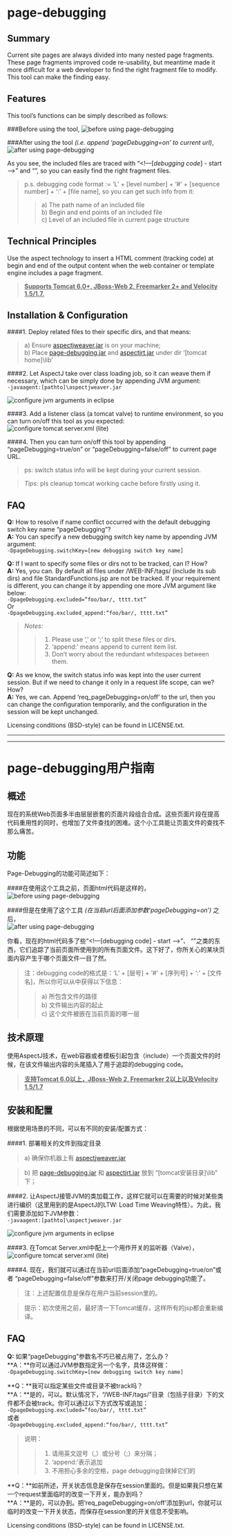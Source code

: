 page-debugging
==============
## Summary
Current site pages are always divided into many nested page fragments. These page fragments improved code re-usability, but meantime made it more difficult for a web developer to find the right fragment file to modify. This tool can make the finding easy.

## Features
This tool’s functions can be simply described as follows:  

###Before using the tool,
 ![before using page-debugging](https://github.com/tminglei/page-debugging/raw/master/doc/before-using-page-debugging.png)

###After using the tool _(i.e. append ‘pageDebugging=on’ to current url)_,
 ![after using page-debugging](https://github.com/tminglei/page-debugging/raw/master/doc/after-using-page-debugging.png)

As you see, the included files are traced with “<!—[_debugging code_] - start -->” and “<!-- [_debugging code_] - end -->”, so you can easily find the right fragment files. 

> p.s. debugging code format := ‘L’ + [level number] + ‘#’ + [sequence number] + ‘:’ + [file name], so you can get such info from it:  
> > a) The path name of an included file  
> > b) Begin and end points of an included file  
> > c) Level of an included file in current page structure

## Technical Principles
Use the aspect technology to insert a HTML comment (tracking code) at begin and end of the output content when the web container or template engine includes a page fragment.

> **<u>Supports Tomcat 6.0+, JBoss-Web 2, Freemarker 2+ and Velocity 1.5/1.7.</u>** 

## Installation & Configuration
####1. Deploy related files to their specific dirs, and that means:  
> a) Ensure [aspectjweaver.jar](https://github.com/tminglei/page-debugging/raw/master/dist/aspectjweaver.jar) is on your machine;  
> b) Place [page-debugging.jar](https://github.com/tminglei/page-debugging/raw/master/dist/page-debugging-1.5.2.jar) and [aspectjrt.jar](https://github.com/tminglei/page-debugging/raw/master/dist/aspectjrt.jar) under dir ‘[tomcat home]\lib’  

####2. Let AspectJ take over class loading job, so it can weave them if necessary, which can be simply done by appending JVM argument:  
`-javaagent:[pathto]\aspectjweaver.jar`  

 ![configure jvm arguments in eclipse](https://github.com/tminglei/page-debugging/raw/master/doc/configure-jvm-arguments-in-eclipse.png)

####3. Add a listener class (a tomcat valve) to runtime environment, so you can turn on/off this tool as you expected:
 ![configure tomcat server.xml (lite)](https://github.com/tminglei/page-debugging/raw/master/doc/configure-tomcat-server-xml-lite.png)

####4. Then you can turn on/off this tool by appending “pageDebugging=true/on” or “pageDebugging=false/off” to current page URL. 
> ps: switch status info will be kept during your current session.  

> _Tips:_ pls cleanup tomcat working cache before firstly using it.

## FAQ
**Q:** How to resolve if name conflict occurred with the default debugging switch key name “pageDebugging”?  
**A:** You can specify a new debugging switch key name by appending JVM argument:  
`-DpageDebugging.switchKey=[new debugging switch key name]`

**Q:** If I want to specify some files or dirs not to be tracked, can I? How?  
**A:** Yes, you can. By default all files under /WEB-INF/tags/ (include its sub dirs) and file StandardFunctions.jsp are not be tracked. If your requirement is different, you can change it by appending one more JVM argument like below:  
`-DpageDebugging.excluded=”foo/bar/, tttt.txt”`  
Or  
`-DpageDebugging.excluded_append:“foo/bar/, tttt.txt”`

> _Notes:_
>> 1) Please use ‘,’ or ‘;’ to split these files or dirs.  
>> 2) ‘append:’ means append to current item list.  
>> 3) Don’t worry about the redundant whitespaces between them.  

**Q:** As we know, the switch status info was kept into the user current session. But if we need to change it only in a request life scope, can we? How?  
**A:** Yes, we can. Append ‘req_pageDebugging=on/off’ to the url, then you can change the configuration temporarily, and the configuration in the session will be kept unchanged.

Licensing conditions (BSD-style) can be found in LICENSE.txt.  

- - - - - - - - - - -  
- - - - - - - - - - -  
page-debugging用户指南
=====================
## 概述
现在的系统Web页面多半由层层嵌套的页面片段组合合成。这些页面片段在提高代码重用性的同时，也增加了文件查找的困难。这个小工具能让页面文件的查找不那么痛苦。

## 功能
Page-Debugging的功能可简述如下：  

####在使用这个工具之前，页面html代码是这样的，  
  ![before using page-debugging](https://github.com/tminglei/page-debugging/raw/master/doc/before-using-page-debugging.png)  

####但是在使用了这个工具 _(在当前url后面添加参数‘pageDebugging=on’)_ 之后，  
 ![after using page-debugging](https://github.com/tminglei/page-debugging/raw/master/doc/after-using-page-debugging.png)

你看，现在的html代码多了些“<!—[debugging code] - start -->”、 “<!-- [debugging code] - end -->”之类的东西，它们追踪了当前页面所使用到的所有页面文件。这下好了，你所关心的某块页面内容产生于哪个页面文件一目了然。

> 注：debugging code的格式是：‘L’ + [层号] + ‘#’ + [序列号] + ‘:’ + [文件名]，所以你可以从中获得以下信息：  
> > a)	所包含文件的路径  
> > b)	文件输出内容的起止  
> > c)	这个文件被嵌在当前页面的哪一层  

## 技术原理
使用AspectJ技术，在web容器或者模板引起包含（include）一个页面文件的时候，在该文件输出内容的头尾插入了用于追踪的debugging code。

> **<u>支持Tomcat 6.0以上，JBoss-Web 2, Freemarker 2以上以及Velocity 1.5/1.7</u>**

## 安装和配置
根据使用场景的不同，可以有不同的安装/配置方式：

####1. 部署相关的文件到指定目录
> a) 确保你机器上有 [aspectjweaver.jar](https://github.com/tminglei/page-debugging/raw/master/dist/aspectjweaver.jar)

> b) 把 [page-debugging.jar](https://github.com/tminglei/page-debugging/raw/master/dist/page-debugging-1.5.2.jar) 和 [aspectjrt.jar](https://github.com/tminglei/page-debugging/raw/master/dist/aspectjrt.jar) 放到 “[tomcat安装目录]\lib” 下；  

####2. 让AspectJ接管JVM的类加载工作，这样它就可以在需要的时候对某些类进行编织（这里用到的是AspectJ的LTW: Load Time Weaving特性）。为此，我们需要添加如下JVM参数：  
`-javaagent:[pathto]\aspectjweaver.jar`  

  ![configure jvm arguments in eclipse](https://github.com/tminglei/page-debugging/raw/master/doc/configure-jvm-arguments-in-eclipse.png)
 
####3. 在Tomcat Server.xml中配上一个用作开关的监听器（Valve），  
 ![configure tomcat server.xml (lite)](https://github.com/tminglei/page-debugging/raw/master/doc/configure-tomcat-server-xml-lite.png)

####4. 现在，我们就可以通过在当前url后面添加“pageDebugging=true/on”或者 “pageDebugging=false/off”参数来打开/关闭page debugging功能了。

> 注：上述配置信息是保存在用户当前session里的。  

> 提示：初次使用之前，最好清一下Tomcat缓存，这样所有的jsp都会重新编译。


## FAQ
**Q:** 如果“pageDebugging”参数名不巧已被占用了，怎么办？  
**A：**你可以通过JVM参数指定另一个名字，具体这样做：  
`-DpageDebugging.switchKey=[new debugging switch key name]`

**Q：**我可以指定某些文件或目录不被track吗？  
**A：**是的，可以。默认情况下，“/WEB-INF/tags/”目录（包括子目录）下的文件都不会被track。你可以通过以下方式改写或追加：  
`-DpageDebugging.excluded=”foo/bar/, tttt.txt”`  
或者  
`-DpageDebugging.excluded_append:“foo/bar/, tttt.txt”`  

> 说明：
> > 1)	请用英文逗号（,）或分号（;）来分隔；  
> > 2)	‘append:’表示追加  
> > 3)	不用担心多余的空格，page debugging会抹掉它们的  

**Q：**如前所述，开关状态信息是保存在session里面的。但是如果我只想在某一个request里面临时的改变一下开关，能办到吗？  
**A：**是的，可以办到。把‘req_pageDebugging=on/off’添加到url，你就可以临时的改变一下开关状态，而保存在session里的开关信息不受影响。

Licensing conditions (BSD-style) can be found in LICENSE.txt.  

